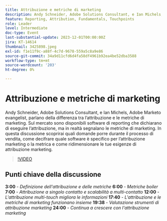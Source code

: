 ```yaml
---
title: Attribuzione e metriche di marketing
description: Andy Schneider, Adobe Solutions Consultant, e Ian Michels, Adobe Marketo evangelist, parlano della differenza tra l’attribuzione e le metriche di marketing. Sul mercato sono disponibili software di reporting che dichiarano di eseguire l’attribuzione, ma in realtà segnalano le metriche di marketing. In questa discussione scoprirai quali domande porre durante il processo di vendita, come decifrare quale software è specifico per l’attribuzione marketing o la metrica e come ridimensionare le tue esigenze di attribuzione marketing.
feature: Reporting, Attribution, Fundamentals, Touchpoints
role: Leader
level: Intermediate
doc-type: Event
last-substantial-update: 2023-12-01T00:00:00Z
jira: KT-14614
thumbnail: 3425898.jpeg
exl-id: f1e11f9c-a88f-4c7d-9678-559a5c8a9e86
source-git-commit: 34a9d11cfd6d4fa58df4961b92ea4be52dba3588
workflow-type: tm+mt
source-wordcount: '203'
ht-degree: 0%

---
```


# Attribuzione e metriche di marketing

Andy Schneider, Adobe Solutions Consultant, e Ian Michels, Adobe Marketo evangelist, parlano della differenza tra l’attribuzione e le metriche di marketing. Sul mercato sono disponibili software di reporting che dichiarano di eseguire l’attribuzione, ma in realtà segnalano le metriche di marketing. In questa discussione scoprirai quali domande porre durante il processo di vendita, come decifrare quale software è specifico per l’attribuzione marketing o la metrica e come ridimensionare le tue esigenze di attribuzione marketing.

>[!VIDEO](https://video.tv.adobe.com/v/3425898/?learn=on)

## Punti chiave della discussione

**3:00** - *Definizione dell&#39;attribuzione e delle metriche*
**6:00** - *Metriche boiler*
**7:00** - *Attribuzione a singolo contatto e scalabilità a multi-contatto*
**12:00** - *L&#39;attribuzione multi-touch migliora le informazioni*
**17:40** - *L&#39;attribuzione e le metriche di marketing funzionano insieme*
**19:38** - *Valutazione strumenti di attribuzione marketing*
**24:00** - *Continua a crescere con l&#39;attribuzione marketing*

